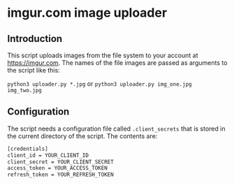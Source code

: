 # imgur.com image uploader
## Introduction
This script uploads images from the file system to your account at https://imgur.com. The names of the file images are passed as arguments to the script like this:

`python3 uploader.py *.jpg`
or
`python3 uploader.py img_one.jpg img_two.jpg`

## Configuration
The script needs a configuration file called `.client_secrets` that is stored in the current directory of the script. The contents are:
```txt
[credentials]
client_id = YOUR_CLIENT_ID
client_secret = YOUR_CLIENT_SECRET
access_token = YOUR_ACCESS_TOKEN
refresh_token = YOUR_REFRESH_TOKEN
```
